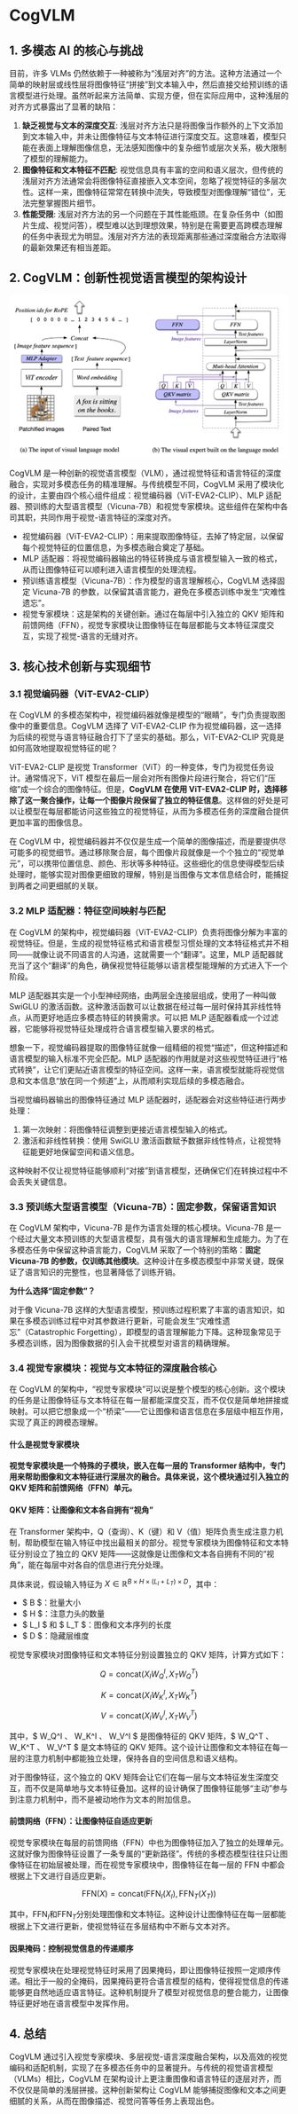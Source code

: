 # CogVLM

## 1. 多模态 AI 的核心与挑战

目前，许多 VLMs 仍然依赖于一种被称为“浅层对齐”的方法。这种方法通过一个简单的映射层或线性层将图像特征“拼接”到文本输入中，然后直接交给预训练的语言模型进行处理。虽然听起来方法简单、实现方便，但在实际应用中，这种浅层的对齐方式暴露出了显著的缺陷：

1. **缺乏视觉与文本的深度交互**: 浅层对齐方法只是将图像当作额外的上下文添加到文本输入中，并未让图像特征与文本特征进行深度交互。这意味着，模型只能在表面上理解图像信息，无法感知图像中的复杂细节或层次关系，极大限制了模型的理解能力。
2. **图像特征和文本特征不匹配**: 视觉信息具有丰富的空间和语义层次，但传统的浅层对齐方法通常会将图像特征直接嵌入文本空间，忽略了视觉特征的多层次性。这样一来，图像特征常常在转换中流失，导致模型对图像理解“错位”，无法完整掌握图片细节。
3. **性能受限**: 浅层对齐方法的另一个问题在于其性能瓶颈。在复杂任务中（如图片生成、视觉问答），模型难以达到理想效果，特别是在需要更高跨模态理解的任务中表现尤为明显。浅层对齐方法的表现距离那些通过深度融合方法取得的最新效果还有相当差距。

## 2. CogVLM：创新性视觉语言模型的架构设计

![picture 0](images/017e3e86d985f18162119b9c335a12bd10765610ca39622600e91e3bc496a8c5.png)  

CogVLM 是一种创新的视觉语言模型（VLM），通过视觉特征和语言特征的深度融合，实现对多模态任务的精准理解。与传统模型不同，CogVLM 采用了模块化的设计，主要由四个核心组件组成：视觉编码器（ViT-EVA2-CLIP）、MLP 适配器、预训练的大型语言模型（Vicuna-7B）和视觉专家模块。这些组件在架构中各司其职，共同作用于视觉-语言特征的深度对齐。

- 视觉编码器（ViT-EVA2-CLIP）：用来提取图像特征，去掉了特定层，以保留每个视觉特征的位置信息，为多模态融合奠定了基础。
- MLP 适配器：将视觉编码器输出的特征转换成与语言模型输入一致的格式，从而让图像特征可以顺利进入语言模型的处理流程。
- 预训练语言模型（Vicuna-7B）：作为模型的语言理解核心，CogVLM 选择固定 Vicuna-7B 的参数，以保留其语言能力，避免在多模态训练中发生“灾难性遗忘”。
- 视觉专家模块：这是架构的关键创新。通过在每层中引入独立的 QKV 矩阵和前馈网络（FFN），视觉专家模块让图像特征在每层都能与文本特征深度交互，实现了视觉-语言的无缝对齐。

## 3. 核心技术创新与实现细节

### 3.1 视觉编码器（ViT-EVA2-CLIP）

在 CogVLM 的多模态架构中，视觉编码器就像是模型的“眼睛”，专门负责提取图像中的重要信息。CogVLM 选择了 ViT-EVA2-CLIP 作为视觉编码器，这一选择为后续的视觉与语言特征融合打下了坚实的基础。那么，ViT-EVA2-CLIP 究竟是如何高效地提取视觉特征的呢？

ViT-EVA2-CLIP 是视觉 Transformer（ViT）的一种变体，专门为视觉任务设计。通常情况下，ViT 模型在最后一层会对所有图像片段进行聚合，将它们“压缩”成一个综合的图像特征。但是，**CogVLM 在使用 ViT-EVA2-CLIP 时，选择移除了这一聚合操作，让每一个图像片段保留了独立的特征信息**。这样做的好处是可以让模型在每层都能访问这些独立的视觉特征，从而为多模态任务的深度融合提供更加丰富的图像信息。

在 CogVLM 中，视觉编码器并不仅仅是生成一个简单的图像描述，而是要提供尽可能多的视觉细节。通过移除聚合层，每个图像片段就像是一个个独立的“视觉单元”，可以携带位置信息、颜色、形状等多种特征。这些细化的信息使得模型后续处理时，能够实现对图像更细致的理解，特别是当图像与文本信息结合时，能捕捉到两者之间更细腻的关联。

### 3.2 MLP 适配器：特征空间映射与匹配

在 CogVLM 的架构中，视觉编码器（ViT-EVA2-CLIP）负责将图像分解为丰富的视觉特征。但是，生成的视觉特征格式和语言模型习惯处理的文本特征格式并不相同——就像让说不同语言的人沟通，这就需要一个“翻译”。这里，MLP 适配器就充当了这个“翻译”的角色，确保视觉特征能够以语言模型能理解的方式进入下一个阶段。

MLP 适配器其实是一个小型神经网络，由两层全连接层组成，使用了一种叫做 SwiGLU 的激活函数。这种激活函数可以让数据在经过每一层时保持其非线性特点，从而更好地适应多模态特征的转换需求。可以把 MLP 适配器看成一个过滤器，它能够将视觉特征处理成符合语言模型输入要求的格式。

想象一下，视觉编码器提取的图像特征就像一组精细的视觉“描述”，但这种描述和语言模型的输入标准不完全匹配。MLP 适配器的作用就是对这些视觉特征进行“格式转换”，让它们更贴近语言模型的特征空间。这样一来，语言模型就能将视觉信息和文本信息“放在同一个频道”上，从而顺利实现后续的多模态融合。

当视觉编码器输出的图像特征通过 MLP 适配器时，适配器会对这些特征进行两步处理：

1. 第一次映射：将图像特征调整到更接近语言模型输入的格式。
2. 激活和非线性转换：使用 SwiGLU 激活函数赋予数据非线性特点，让视觉特征能更好地保留空间和语义信息。

这种映射不仅让视觉特征能够顺利“对接”到语言模型，还确保它们在转换过程中不会丢失关键信息。

### 3.3 预训练大型语言模型（Vicuna-7B）：固定参数，保留语言知识

在 CogVLM 架构中，Vicuna-7B 是作为语言处理的核心模块。Vicuna-7B 是一个经过大量文本预训练的大型语言模型，具有强大的语言理解和生成能力。为了在多模态任务中保留这种语言能力，CogVLM 采取了一个特别的策略：**固定 Vicuna-7B 的参数，仅训练其他模块**。这种设计在多模态模型中非常关键，既保证了语言知识的完整性，也显著降低了训练开销。

**为什么选择“固定参数”？**

对于像 Vicuna-7B 这样的大型语言模型，预训练过程积累了丰富的语言知识，如果在多模态训练过程中对其参数进行更新，可能会发生“灾难性遗忘”（Catastrophic Forgetting），即模型的语言理解能力下降。这种现象常见于多模态训练，因为图像数据的引入会干扰模型对语言的精确理解。

### 3.4 视觉专家模块：视觉与文本特征的深度融合核心

在 CogVLM 的架构中，“视觉专家模块”可以说是整个模型的核心创新。这个模块的任务是让图像特征与文本特征在每一层都能深度交互，而不仅仅是简单地拼接或映射。可以把它想象成一个“桥梁”——它让图像和语言信息在多层级中相互作用，实现了真正的跨模态理解。

#### 什么是视觉专家模块

**视觉专家模块是一个特殊的子模块，嵌入在每一层的 Transformer 结构中，专门用来帮助图像和文本特征进行深层次的融合。具体来说，这个模块通过引入独立的 QKV 矩阵和前馈网络（FFN）单元。** 

#### QKV 矩阵：让图像和文本各自拥有“视角”

在 Transformer 架构中，Q（查询）、K（键）和 V（值）矩阵负责生成注意力机制，帮助模型在输入特征中找出最相关的部分。视觉专家模块为图像特征和文本特征分别设立了独立的 QKV 矩阵——这就像是让图像和文本各自拥有不同的“视角”，能在每层中对各自的信息进行充分处理。

具体来说，假设输入特征为 $X \in \mathbb{R}^{B \times H \times (L_I + L_T) \times D}$，其中：

- $ B $：批量大小
- $ H $：注意力头的数量
- $ L_I $ 和 $ L_T $：图像和文本序列的长度
- $ D $：隐藏层维度

视觉专家模块对图像特征和文本特征分别设置独立的 QKV 矩阵，计算方式如下：

$$
Q = \text{concat}(X_I W_Q^I, X_T W_Q^T)
$$

$$
K = \text{concat}(X_I W_K^I, X_T W_K^T)
$$

$$
V = \text{concat}(X_I W_V^I, X_T W_V^T)
$$

其中，$ W_Q^I $、$ W_K^I $、$ W_V^I $ 是图像特征的 QKV 矩阵，$ W_Q^T $、$ W_K^T $、$ W_V^T $ 是文本特征的 QKV 矩阵。这个设计让图像和文本特征在每一层的注意力机制中都能独立处理，保持各自的空间信息和语义结构。

对于图像特征，这个独立的 QKV 矩阵会让它们在每一层与文本特征发生深度交互，而不仅是简单地与文本特征叠加。这样的设计确保了图像特征能够“主动”参与到注意力机制中，而不是被动地作为文本的附加信息。

#### 前馈网络（FFN）：让图像特征自适应更新

视觉专家模块在每层的前馈网络（FFN）中也为图像特征加入了独立的处理单元。这就好像为图像特征设置了一条专属的“更新路径”。传统的多模态模型往往只让图像特征在初始层被处理，而在视觉专家模块中，图像特征在每一层的 FFN 中都会根据上下文进行自适应更新。

$$
\text{FFN}(X) = \text{concat}(\text{FFN}_I(X_I), \text{FFN}_T(X_T))
$$

其中，$\text{FFN}_I$和$\text{FFN}_T$分别处理图像和文本特征。这种设计让图像特征在每一层都能根据上下文进行更新，使视觉特征在多层结构中不断与文本对齐。


#### 因果掩码：控制视觉信息的传递顺序

视觉专家模块在处理视觉特征时采用了因果掩码，即让图像特征按照一定顺序传递。相比于一般的全掩码，因果掩码更符合语言模型的结构，使得视觉信息的传递能够更自然地适应语言特征。这种机制提升了模型对视觉信息的整合能力，让图像特征更好地在语言模型中发挥作用。

## 4. 总结

CogVLM 通过引入视觉专家模块、多层视觉-语言深度融合架构，以及高效的视觉编码和适配机制，实现了在多模态任务中的显著提升。与传统的视觉语言模型（VLMs）相比，CogVLM 在架构设计上更注重图像和语言特征的逐层对齐，而不仅仅是简单的浅层拼接。这种创新架构让 CogVLM 能够捕捉图像和文本之间更细腻的关系，从而在图像描述、视觉问答等任务上表现出色。